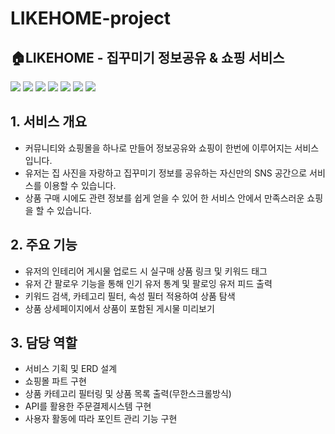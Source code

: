 # LIKEHOME-project

## 🏠LIKEHOME - 집꾸미기 정보공유 & 쇼핑 서비스


<img src="https://img.shields.io/badge/java-007396?style=flat&logo=java&logoColor=white"> <img src="https://img.shields.io/badge/html5-E34F26?style=flat&logo=html5&logoColor=white"> <img src="https://img.shields.io/badge/css-1572B6?style=flat&logo=css3&logoColor=white"> 
<img src="https://img.shields.io/badge/javascript-F7DF1E?style=flat&logo=javascript&logoColor=black"> 
<img src="https://img.shields.io/badge/oracle-F80000?style=flat&logo=oracle&logoColor=white"> 
<img src="https://img.shields.io/badge/spring-6DB33F?style=flat&logo=spring&logoColor=white"> 
<img src="https://img.shields.io/badge/bootstrap-7952B3?style=flat&logo=bootstrap&logoColor=white">
<br>

## 1. 서비스 개요

- 커뮤니티와 쇼핑몰을 하나로 만들어 정보공유와 쇼핑이 한번에 이루어지는 서비스입니다.<br>
- 유저는 집 사진을 자랑하고 집꾸미기 정보를 공유하는 자신만의 SNS 공간으로 서비스를 이용할 수 있습니다.<br>
- 상품 구매 시에도 관련 정보를 쉽게 얻을 수 있어 한 서비스 안에서 만족스러운 쇼핑을 할 수 있습니다.<br>

## 2. 주요 기능

- 유저의 인테리어 게시물 업로드 시 실구매 상품 링크 및 키워드 태그
- 유저 간 팔로우 기능을 통해 인기 유저 통계 및 팔로잉 유저 피드 출력
- 키워드 검색, 카테고리 필터, 속성 필터 적용하여 상품 탐색 
- 상품 상세페이지에서 상품이 포함된 게시물 미리보기

## 3. 담당 역할

- 서비스 기획 및 ERD 설계
- 쇼핑몰 파트 구현
- 상품 카테고리 필터링 및 상품 목록 출력(무한스크롤방식)
- API를 활용한 주문결제시스템 구현
- 사용자 활동에 따라 포인트 관리 기능 구현

